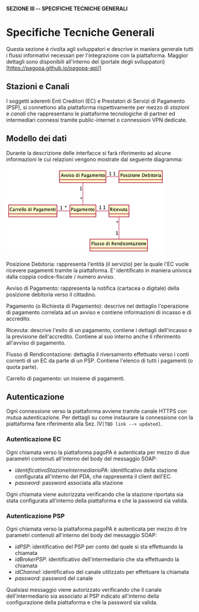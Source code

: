 **SEZIONE III -- SPECIFICHE TECNICHE GENERALI**

Specifiche Tecniche Generali
============================

Questa sezione è rivolta agli sviluppatori e descrive in maniera generale tutti i flussi informativi necessari per l'integrazione con la piattaforma. 
Maggior dettagli sono disponibili all'interno del (portale degli sviluppatori)[https://pagopa.github.io/pagopa-api/]

## Stazioni e Canali

I soggetti aderenti Enti Creditori (EC) e Prestatori di Servizi di Pagamento (PSP), si connettono alla piattaforma rispettivamente per mezzo di *stazioni* e *canali* che rappresentano le piattaforme tecnologiche di partner ed intermediari connessi tramite public-internet o connessioni VPN dedicate.

## Modello dei dati 

Durante la descrizione delle interfacce si farà riferimento ad alcune informazioni le cui relazioni vengono mostrate dal seguente diagramma:

![modello dei dati](../diagrams/cd_modello_dei_dati.png)

Posizione Debitoria: rappresenta l'entità (il servizio) per la quale l'EC vuole ricevere pagamenti tramite la piattaforma. E' identificato in maniera univoca dalla coppia codice-fiscale / numero avviso.

Avviso di Pagamento: rappresenta la notifica (cartacea o digitale) della posizione debitoria verso il cittadino.

Pagamento (o Richiesta di Pagamento): descrive nel dettaglio l'operazione di pagamento correlata ad un avviso e contiene informazioni di incasso e di accredito.

Ricevuta: descrive l'esito di un pagamento, contiene i dettagli dell'incasso e la previsione dell'accredito. Contiene al suo interno anche il riferimento all'avviso di pagamento.

Flusso di Rendicontazione: dettaglia il riversamento effettuato verso i conti correnti di un EC da parte di un PSP. Contiene l'elenco di tutti i pagamenti (o quota parte).

Carrello di pagamento: un insieme di pagamenti.

## Autenticazione 

Ogni connessione verso la piattaforma avviene tramite canale HTTPS con mutua autenticazione. Per dettagli su come instaurare la connessione con la piattaforma fare riferimento alla Sez. IV`[TBD link --> updated]`.

### Autenticazione EC 

Ogni chiamata verso la piattaforma pagoPA è autenticata per mezzo di due parametri contenuti all'interno del body del messaggio SOAP:

* *identificativoStazioneIntermediarioPA*: identificativo della stazione configurata all'interno del PDA, che rappresenta il client dell'EC.
* *password*: password associata alla stazione

Ogni chiamata viene autorizzata verificando che la stazione riportata sia stata configurata all'interno della piattaforma e che la password sia valida.

### Autenticazione PSP

Ogni chiamata verso la piattaforma pagoPA è autenticata per mezzo di tre parametri contenuti all'interno del body del messaggio SOAP:

* *idPSP*: identificativo del PSP per conto del quale si sta effettuando la chiamata
* *idBrokerPSP*: identificativo dell'intermediario che sta effettuando la chiamata
* *idChannel*: identificativo del canale utilizzato per effettuare la chiamata
* *password*: password del canale

Qualsiasi messaggio viene autorizzato verificando che il canale dell'intermediario sia associato al PSP indicato all'interno della configurazione della piattaforma e che la password sia valida.
